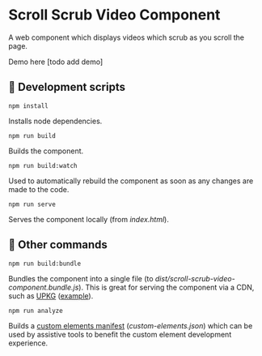 # Scroll Scrub Video Component

A web component which displays videos which scrub as you scroll the page. 

Demo here [todo add demo]

## :rocket: Development scripts

```npm install```

Installs node dependencies.

```npm run build```

Builds the component.

```npm run build:watch```

Used to automatically rebuild the component as soon as any changes are made to the code.

```npm run serve```

Serves the component locally (from _index.html_).


## :construction_worker: Other commands

```npm run build:bundle```

Bundles the component into a single file (to _dist/scroll-scrub-video-component.bundle.js_). This is great for serving the component via a CDN, such as [UPKG](https://unpkg.com/) ([example](https://codesandbox.io/s/scroll-scrub-video-cdn-3ouokv?file=/index.html)).

```npm run analyze```

Builds a [custom elements manifest](https://github.com/webcomponents/custom-elements-manifest) (_custom-elements.json_) which can be used by assistive tools to benefit the custom element development experience.


